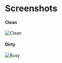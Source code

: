 Screenshots
===========

#### Clean
![Clean](http://i.imgur.com/iT6Z0fL.png)

#### Dirty
![Busy](http://imgur.com/ijbZLqr.png)
